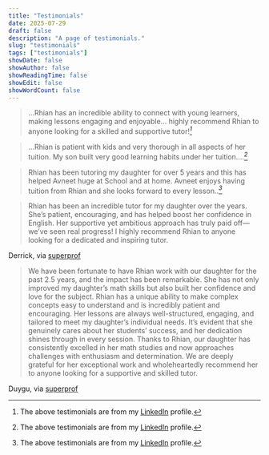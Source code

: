 ```yaml
---
title: "Testimonials"
date: 2025-07-29
draft: false
description: "A page of testimonials."
slug: "testimonials"
tags: ["testimonials"]
showDate: false
showAuthor: false
showReadingTime: false
showEdit: false
showWordCount: false
---
```


> ...Rhian has an incredible ability to connect with young learners, making lessons engaging and enjoyable... highly recommend Rhian to anyone looking for a skilled and supportive tutor!<cite>[^1]</cite>

> ...Rhian is patient with kids and very thorough in all aspects of her tuition. My son built very good learning habits under her tuition....<cite>[^1]</cite>

> Rhian has been tutoring my daughter for over 5 years and this has helped Avneet huge at School and at home. Avneet enjoys having tuition from Rhian and she looks forward to every lesson..<cite>[^1]</cite>

[^1]: The above testimonials are from my [LinkedIn](https://www.linkedin.com/in/rhian-p-15516b7b/details/recommendations/?detailScreenTabIndex=0) profile.

> Rhian has been an incredible tutor for my daughter over the years. She’s patient, encouraging, and has helped boost her confidence in English. Her supportive yet ambitious approach has truly paid off—we’ve seen real progress! I highly recommend Rhian to anyone looking for a dedicated and inspiring tutor.


Derrick, via [superprof](https://www.superprof.co.uk)

> We have been fortunate to have Rhian work with our daughter for the past 2.5 years, and the impact has been remarkable. She has not only improved my daughter’s math skills but also built her confidence and love for the subject. Rhian has a unique ability to make complex concepts easy to understand and is incredibly patient and encouraging. Her lessons are always well-structured, engaging, and tailored to meet my daughter’s individual needs. It’s evident that she genuinely cares about her students’ success, and her dedication shines through in every session. Thanks to Rhian, our daughter has consistently excelled in her math studies and now approaches challenges with enthusiasm and determination. We are deeply grateful for her exceptional work and wholeheartedly recommend her to anyone looking for a supportive and skilled tutor.

Duygu, via [superprof](https://www.superprof.co.uk)

